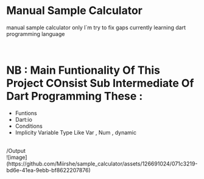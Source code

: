 <h1>Manual Sample Calculator</h1>
<p >manual sample calculator only I`m try to fix gaps currently learning dart programming language</p>
<br>
<h1>NB : Main Funtionality Of This Project COnsist Sub Intermediate Of Dart Programming These : </h1>
<ul>
<li>Funtions</li>
<li>Dart:io</li>
<li>Conditions</li>
<li>Implicity Variable Type Like Var , Num , dynamic </li>
</ul>
<br>
/Output 
<br>
![image](https://github.com/Miirshe/sample_calculator/assets/126691024/071c3219-bd6e-41ea-9ebb-bf8622207876)
